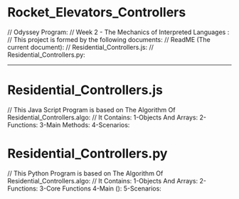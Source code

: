 # Rocket_Elevators_Controllers

// Odyssey Program:
// Week 2 - The Mechanics of Interpreted Languages : 
// This project is formed by the following documents: 
// ReadME (The current document):
// Residential_Controllers.js:
// Residential_Controllers.py:


----------------------------------------------------------------------------------------------------------------------------------------

# Residential_Controllers.js

// This Java Script Program is based on The Algorithm Of Residential_Controllers.algo:
// It Contains:
1-Objects And Arrays:
2-Functions:
3-Main Methods:
4-Scenarios:


# Residential_Controllers.py

// This Python Program is based on The Algorithm Of Residential_Controllers.algo:
// It Contains:
1-Objects And Arrays:
2-Functions:
3-Core Functions
4-Main ():
5-Scenarios:


